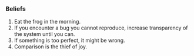 ### Beliefs

1. Eat the frog in the morning.
2. If you encounter a bug you cannot reproduce, increase transparency of the system until you can.
3. If something is too perfect, it might be wrong.
4. Comparison is the thief of joy.
